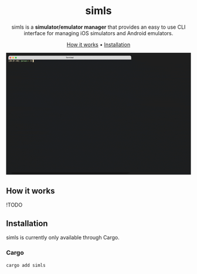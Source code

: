 <div align="center">

# simls

simls is a **simulator/emulator manager** that provides an easy to use CLI interface for managing iOS simulators and Android emulators.

[How it works](#how-it-works) •
[Installation](#installation)

![Example image][image]

</div>

## How it works

!TODO

## Installation

simls is currently only available through Cargo.

### Cargo

```shell
cargo add simls
```

[image]: .assets/demo.gif
